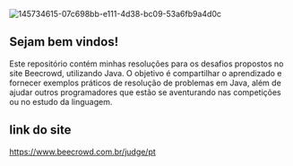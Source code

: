 ![145734615-07c698bb-e111-4d38-bc09-53a6fb9a4d0c](https://user-images.githubusercontent.com/124292480/228367261-4ca7a250-b60f-4cd0-8ecd-ebffd11d4f71.png)

## Sejam bem vindos!
Este repositório contém minhas resoluções para os desafios propostos no site Beecrowd, utilizando Java. O objetivo é compartilhar o aprendizado e fornecer exemplos práticos de resolução de problemas em Java, além de ajudar outros programadores que estão se aventurando nas competições ou no estudo da linguagem.

## link do site
https://www.beecrowd.com.br/judge/pt
